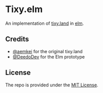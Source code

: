 # Tixy.elm

An implementation of [tixy.land](https://tixy.land) in
[elm](https://elm-lang.org).

## Credits

- [@aemkei](https://twitter.com/aemkei) for the original tixy.land
- [@DeedoDev](https://twitter.com/DeedoDev) for the Elm prototype

## License

The repo is provided under the [MIT License](LICENSE).
